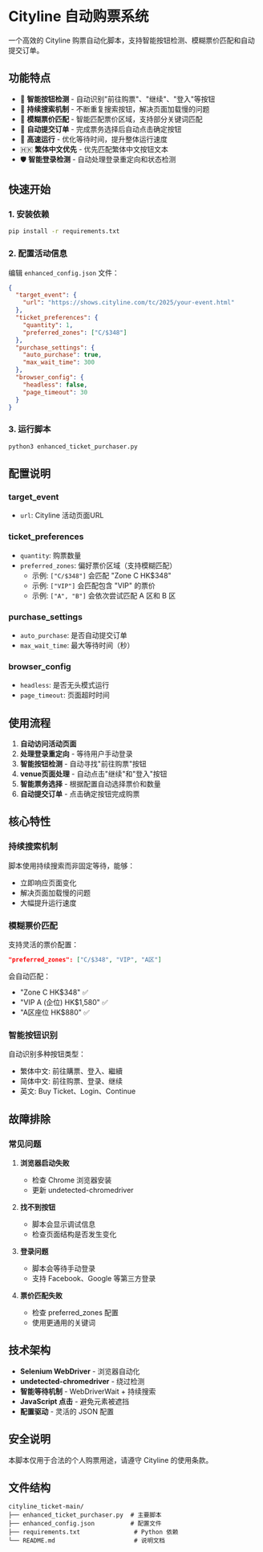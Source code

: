 # Cityline 自动购票系统

一个高效的 Cityline 购票自动化脚本，支持智能按钮检测、模糊票价匹配和自动提交订单。

## 功能特点

- 🎯 **智能按钮检测** - 自动识别"前往购票"、"继续"、"登入"等按钮
- 🔄 **持续搜索机制** - 不断重复搜索按钮，解决页面加载慢的问题
- 🎫 **模糊票价匹配** - 智能匹配票价区域，支持部分关键词匹配
- 🚀 **自动提交订单** - 完成票务选择后自动点击确定按钮
- 🏃 **高速运行** - 优化等待时间，提升整体运行速度
- 🇭🇰 **繁体中文优先** - 优先匹配繁体中文按钮文本
- 🛡️ **智能登录检测** - 自动处理登录重定向和状态检测

## 快速开始

### 1. 安装依赖

```bash
pip install -r requirements.txt
```

### 2. 配置活动信息

编辑 `enhanced_config.json` 文件：

```json
{
  "target_event": {
    "url": "https://shows.cityline.com/tc/2025/your-event.html"
  },
  "ticket_preferences": {
    "quantity": 1,
    "preferred_zones": ["C/$348"]
  },
  "purchase_settings": {
    "auto_purchase": true,
    "max_wait_time": 300
  },
  "browser_config": {
    "headless": false,
    "page_timeout": 30
  }
}
```

### 3. 运行脚本

```bash
python3 enhanced_ticket_purchaser.py
```

## 配置说明

### target_event
- `url`: Cityline 活动页面URL

### ticket_preferences
- `quantity`: 购票数量
- `preferred_zones`: 偏好票价区域（支持模糊匹配）
  - 示例: `["C/$348"]` 会匹配 "Zone C HK$348"
  - 示例: `["VIP"]` 会匹配包含 "VIP" 的票价
  - 示例: `["A", "B"]` 会依次尝试匹配 A 区和 B 区

### purchase_settings
- `auto_purchase`: 是否自动提交订单
- `max_wait_time`: 最大等待时间（秒）

### browser_config
- `headless`: 是否无头模式运行
- `page_timeout`: 页面超时时间

## 使用流程

1. **自动访问活动页面**
2. **处理登录重定向** - 等待用户手动登录
3. **智能按钮检测** - 自动寻找"前往购票"按钮
4. **venue页面处理** - 自动点击"继续"和"登入"按钮
5. **智能票务选择** - 根据配置自动选择票价和数量
6. **自动提交订单** - 点击确定按钮完成购票

## 核心特性

### 持续搜索机制
脚本使用持续搜索而非固定等待，能够：
- 立即响应页面变化
- 解决页面加载慢的问题
- 大幅提升运行速度

### 模糊票价匹配
支持灵活的票价配置：
```json
"preferred_zones": ["C/$348", "VIP", "A区"]
```
会自动匹配：
- "Zone C HK$348" ✅
- "VIP A (企位) HK$1,580" ✅  
- "A区座位 HK$880" ✅

### 智能按钮识别
自动识别多种按钮类型：
- 繁体中文: 前往購票、登入、繼續
- 简体中文: 前往购票、登录、继续
- 英文: Buy Ticket、Login、Continue

## 故障排除

### 常见问题

1. **浏览器启动失败**
   - 检查 Chrome 浏览器安装
   - 更新 undetected-chromedriver

2. **找不到按钮**
   - 脚本会显示调试信息
   - 检查页面结构是否发生变化

3. **登录问题**
   - 脚本会等待手动登录
   - 支持 Facebook、Google 等第三方登录

4. **票价匹配失败**
   - 检查 preferred_zones 配置
   - 使用更通用的关键词

## 技术架构

- **Selenium WebDriver** - 浏览器自动化
- **undetected-chromedriver** - 绕过检测
- **智能等待机制** - WebDriverWait + 持续搜索
- **JavaScript 点击** - 避免元素被遮挡
- **配置驱动** - 灵活的 JSON 配置

## 安全说明

本脚本仅用于合法的个人购票用途，请遵守 Cityline 的使用条款。

## 文件结构

```
cityline_ticket-main/
├── enhanced_ticket_purchaser.py  # 主要脚本
├── enhanced_config.json          # 配置文件
├── requirements.txt               # Python 依赖
└── README.md                      # 说明文档
```